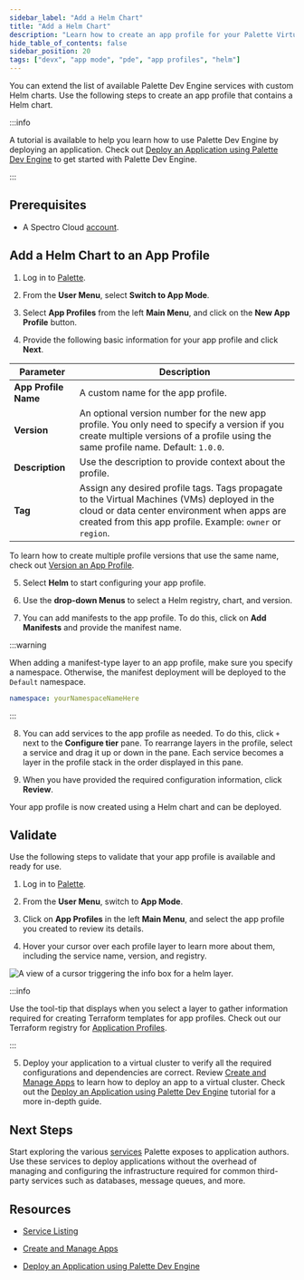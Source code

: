 ```yaml
---
sidebar_label: "Add a Helm Chart"
title: "Add a Helm Chart"
description: "Learn how to create an app profile for your Palette Virtual Clusters that uses a Helm chart."
hide_table_of_contents: false
sidebar_position: 20
tags: ["devx", "app mode", "pde", "app profiles", "helm"]
---
```


You can extend the list of available Palette Dev Engine services with custom Helm charts. Use the following steps to
create an app profile that contains a Helm chart.

:::info

A tutorial is available to help you learn how to use Palette Dev Engine by deploying an application. Check out
[Deploy an Application using Palette Dev Engine](../../../tutorials/cluster-deployment/pde/deploy-app.md) to get started
with Palette Dev Engine.

:::

## Prerequisites

- A Spectro Cloud [account](https://www.spectrocloud.com/get-started/).

## Add a Helm Chart to an App Profile

1. Log in to [Palette](https://console.spectrocloud.com).

2. From the **User Menu**, select **Switch to App Mode**.

3. Select **App Profiles** from the left **Main Menu**, and click on the **New App Profile** button.

4. Provide the following basic information for your app profile and click **Next**.

| **Parameter**        | **Description**                                                                                                                                                                                           |
| -------------------- | --------------------------------------------------------------------------------------------------------------------------------------------------------------------------------------------------------- |
| **App Profile Name** | A custom name for the app profile.                                                                                                                                                                        |
| **Version**          | An optional version number for the new app profile. You only need to specify a version if you create multiple versions of a profile using the same profile name. Default: `1.0.0`.                        |
| **Description**      | Use the description to provide context about the profile.                                                                                                                                                 |
| **Tag**              | Assign any desired profile tags. Tags propagate to the Virtual Machines (VMs) deployed in the cloud or data center environment when apps are created from this app profile. Example: `owner` or `region`. |

To learn how to create multiple profile versions that use the same name, check out
[Version an App Profile](../modify-app-profiles/version-app-profile.md).

5. Select **Helm** to start configuring your app profile.

6. Use the **drop-down Menus** to select a Helm registry, chart, and version.

<!-- 8. Select a registry from the **drop-down Menu**.

8. Select a Helm chart from the **drop-down Menu**. The name of the chart you select displays as the chart name in the **Configure tier** panel.

9. Select the Helm version from the **drop-down Menu**. -->

7. You can add manifests to the app profile. To do this, click on **Add Manifests** and provide the manifest name.

:::warning

When adding a manifest-type layer to an app profile, make sure you specify a namespace. Otherwise, the manifest
deployment will be deployed to the `Default` namespace.

```yaml
namespace: yourNamespaceNameHere
```

:::

8. You can add services to the app profile as needed. To do this, click `+` next to the **Configure tier** pane. To
   rearrange layers in the profile, select a service and drag it up or down in the pane. Each service becomes a layer in
   the profile stack in the order displayed in this pane.

9. When you have provided the required configuration information, click **Review**.

Your app profile is now created using a Helm chart and can be deployed.

## Validate

Use the following steps to validate that your app profile is available and ready for use.

1. Log in to [Palette](https://console.spectrocloud.com).

2. From the **User Menu**, switch to **App Mode**.

3. Click on **App Profiles** in the left **Main Menu**, and select the app profile you created to review its details.

4. Hover your cursor over each profile layer to learn more about them, including the service name, version, and
   registry.

![A view of a cursor triggering the info box for a helm layer.](/profiles_app-profiles_create-app-profiles_helm-layer-infobox.webp)

:::info

Use the tool-tip that displays when you select a layer to gather information required for creating Terraform templates
for app profiles. Check out our Terraform registry for
[Application Profiles](https://registry.terraform.io/providers/spectrocloud/spectrocloud/latest/docs/resources/application_profile).

:::

5. Deploy your application to a virtual cluster to verify all the required configurations and dependencies are correct.
   Review [Create and Manage Apps](../../../devx/apps/create-app.md) to learn how to deploy an app to a virtual cluster.
   Check out the
   [Deploy an Application using Palette Dev Engine](../../../tutorials/cluster-deployment/pde/deploy-app.md) tutorial
   for a more in-depth guide.

## Next Steps

Start exploring the various [services](../../../devx/services/services.md) Palette exposes to application authors. Use
these services to deploy applications without the overhead of managing and configuring the infrastructure required for
common third-party services such as databases, message queues, and more.

## Resources

- [Service Listing](../../../devx/services/service-listings/service-listings.mdx)

- [Create and Manage Apps](../../../devx/apps/create-app.md)

- [Deploy an Application using Palette Dev Engine](../../../tutorials/cluster-deployment/pde/deploy-app.md)
